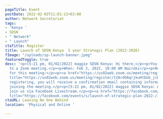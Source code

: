 ```yaml
---
pageTitle: Event
postDate: 2022-02-03T11:01:13+03:00
author: Network Secretariat
tags:
- 'Kenya '
- SDSN
- " Network"
- " Launch"
ctaTitle: Register
title: Launch of SDSN Kenya  5 year Strategic Plan (2022-2026)
fImage: "/uploads/sp-launch-banner.jpeg"
featuredToggle: true
desc: '<p>[5:21 pm, 01/02/2022] maggie SDSN Kenya: Hi there,</p><p>You are invited
  to a Zoom meeting.</p><p>When: Feb 3, 2022, 10:00 AM Nairobi</p><p>Register in advance
  for this meeting:</p><p><a href="https://us02web.zoom.us/meeting/register/tZArdO6qrjkuHtDob_jcD_GJ8L0_jWo0XwLG"
  title="https://us02web.zoom.us/meeting/register/tZArdO6qrjkuHtDob_jcD_GJ8L0_jWo0XwLG">https://us02web.zoom.us/meeting/register/tZArdO6qrjkuHtDob_jcD_GJ8L0_jWo0XwLG</a></p><p>After
  registering, you will receive a confirmation email containing information about
  joining the meeting.</p><p>[5:22 pm, 01/02/2022] maggie SDSN Kenya: Alternatively,
  join us via Facebook Livestream.</p><p><a href="https://facebook.com/events/s/launch-of-strategic-plan-2022-/1113222389479351/"
  title="https://facebook.com/events/s/launch-of-strategic-plan-2022-/1113222389479351/">https://facebook.com/events/s/launch-of-strategic-plan-2022-/1113222389479351/</a></p>'
ctaURL: Leaving No One Behind
location: 'Physical and Online '

---
```

